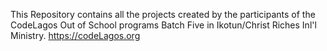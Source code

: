 This Repository contains all the projects created by the participants of the CodeLagos Out of School programs Batch Five in Ikotun/Christ Riches 
Inl'l Ministry.
https://codeLagos.org
